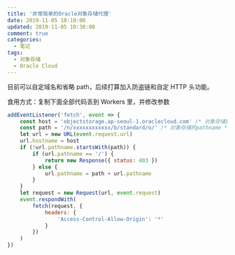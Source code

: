 ```yaml
---
title: '非常简单的Oracle对象存储代理'
date: 2019-11-05 10:10:00
updated: 2019-11-05 10:30:00
comment: true
categories:
  - 笔记
tags:
  - 对象存储
  - Oracle Cloud
---
```


目前可以自定域名和省略 path，后续打算加入防盗链和自定 HTTP 头功能。

<!-- more -->

食用方式：复制下面全部代码丢到 Workers 里，并修改参数

```js
addEventListener('fetch', event => {
	const host = 'objectstorage.ap-seoul-1.oraclecloud.com' /* 对象存储的hostname */
	const path = '/n/xxxxxxxxxxxx/b/standard/o/' /* 对象存储的pathname */
	let url = new URL(event.request.url)
	url.hostname = host
	if (!url.pathname.startsWith(path)) {
		if (url.pathname == '/') {
			return new Response({ status: 403 })
		} else {
			url.pathname = path + url.pathname
		}
	}
	let request = new Request(url, event.request)
	event.respondWith(
		fetch(request, {
			headers: {
				'Access-Control-Allow-Origin': '*'
			}
		})
	)
})
```
